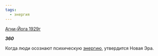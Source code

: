 ```yaml
---
tags:
  - энергия
---
```

[Агни-Йога 1929г](https://127.0.0.1:4002/agni/1929)

___360___

Когда люди осознают психическую [энергию](../../../tags/#энергия), утвердится Новая Эра.